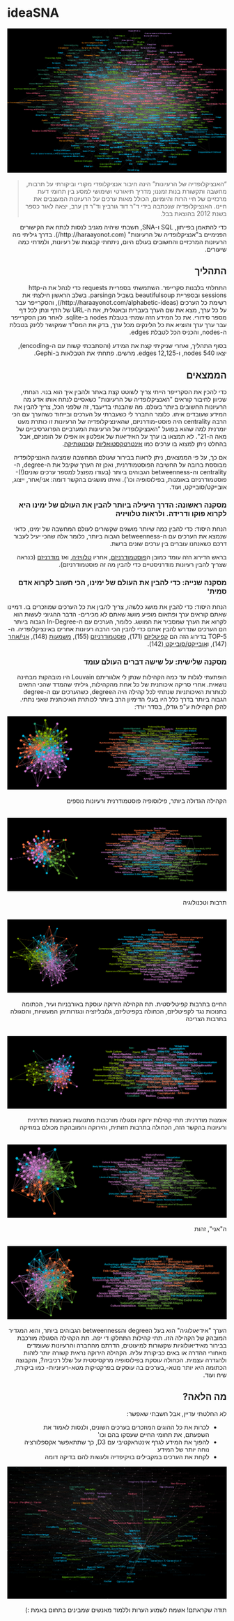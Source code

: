 # ideaSNA
<img src="https://raw.githubusercontent.com/alexzabbey/ideaSNA/master/Images/all1.png" alt="האנציקלופדיה של הרעיונות" />
<blockquote dir="rtl">“האנציקלופדיה של הרעיונות” הינה חיבור אנציקלופדי מקורי וביקורתי על תרבות, מחשבה ותקשורת בנות זמננו; מדריך תיאורטי ושימושי למסע בין תחומי דעת מרכזיים של חיי הרוח והיומיום, הכולל מאות ערכים על הרעיונות המעצבים את חיינו. האנציקלופדיה שנכתבה בידי ד"ר דוד גורביץ וד"ר דן ערב, יצאה לאור כספר בשנת 2012 בהוצאת בבל.</blockquote>
<p dir="rtl">כדי להתאמן בפייתון, SQL ו-SNA, חשבתי שיהיה מגניב לנסות לנתח את הקישורים הפנימיים ב"אנציקלופדיה של הרעיונות" (http://haraayonot.com/). בדרך גיליתי מה הרעיונות המרכזיים והחשובים בעולם היום, ניתחתי קבוצות של רעיונות, ולמדתי כמה שיעורים.</p>


<p dir="rtl"></p>
<p dir="rtl"></p>
<p dir="rtl"></p>
<p dir="rtl"></p>



<h2 dir="rtl">התהליך</h2>
<p dir="rtl">התחלתי בלבנות סקרייפר. השתמשתי בספריית requests כדי לנהל את ה-http sessions ובספריית beautifulsoup בשביל הparsing. בשלב הראשון חילצתי את רשימת כל הערכים (http://haraayonot.com/alphabetic-ideas/), והסקרייפר עבר על כל ערך, מצא את שם הערך בעברית ובאנגלית, את ה-URL של הדף ונתן לכל דף מספר סידורי. את כל המידע הזה שמתי בטבלת nodes ב-sqlite. לאחר מכן הסקרייפר עבר ערך ערך והוציא את כל הלינקים מכל ערך, בדק את המס"ד שמקושר ללינק בטבלת ה-nodes, והכניס הכל לטבלת edges.</p>
<p dir="rtl">בסוף התהליך, ואחרי שניקיתי קצת את המידע (והסתבכתי קשות עם ה-encoding), יצאו 540 nodes, ו-12,125 edges. מרשים. פתחתי את הטבלאות ב-Gephi.</p>
<h2 dir="rtl">הממצאים</h2>
<p dir="rtl">כדי להכין את הסקרייפר הייתי צריך לשוטט קצת באתר ולהבין איך הוא בנוי. הנחתי, שכיוון לחיבור קוראים "האנציקלופדיה של הרעיונות" כשאסיים לנתח אותו אדע מה הרעיונות החשובים ביותר בעולם. מה שהבנתי בדיעבד, זה שלפני הכל, צריך להבין את המידע שעובדים איתו. כלומר התברר לי כשעברתי על הערכים ובייחוד כשהערך עם הכי הרבה centrality היה פוסט-מודרניזם, שהאינציקלופדיה של הרעיונות זו כותרת מעט יומרנית למה שהוא בפועל "האנציקלופדיה של הרעיונות המערביים הפרוגרסיביים של מאה ה-21". לא תמצאו בו ערך על האידיאות של אפלטון או אפילו על הומניזם, אבל בהחלט ניתן למצוא בו ערכים כמו <a href="http://haraayonot.com/idea/intertextuality/">אינטרטקסטואליות</a> ו<a href="http://haraayonot.com/idea/technogothic/">טכנוגותיקה</a>.</p>
<p dir="rtl">אם כך, על פי הממצאים, ניתן לראות בבירור שעולם המחשבה שמציגה האנציקלופדיה מבוססת ברובה על החשיבה הפוסטמודרנית, ואכן זה הערך שקיבל את ה-degree, ה-centrality וה-betweenness הגבוהים ביותר (בעודו מפוצל למספר ערכים שונים(!)- פוסטמודרניזם באומנות, בפילוסופיה וכו'). ואיתו מושגים בהקשר דומה: אני/אחר, ייצוג, אובייקט/סובייקט, ועוד.</p>
<h3 dir="rtl">מסקנה ראשונה: הדרך היעילה ביותר להבין את העולם של ימינו היא לקרוא פוקו ודרידה. ולראות טלוויזיה</h3>
<p dir="rtl">הנחת היסוד: כדי להבין כמה שיותר מושגים שקשורים לעולם המחשבה של ימינו, כדאי שנמצא את הערכים עם ה-betweenness הגבוה ביותר, כלומר אלה שהכי יעיל לעבור דרכם כשאנחנו עוברים בין ערכים שונים ברשת. </p>
<p dir="rtl">בראש הדירוג הזה עומד כמובן ה<a href="http://haraayonot.com/idea/postmodernism-in-philosophy/">פוסטמודרניזם</a>, אחריו <a href="http://haraayonot.com/idea/television/">טלוויזיה</a>, ואז <a href="http://haraayonot.com/idea/modernity/">מודרניזם</a> (כנראה שצריך להבין רעיונות מודרניסטיים כדי להבין מה זה פוסטמודרניזם).</p>
<h3 dir="rtl">מסקנה שנייה: כדי להבין את העולם של ימינו, הכי חשוב לקרוא אדם סמית'</h3>
<p dir="rtl">הנחת היסוד: כדי להבין את מושג כלשהו, צריך להבין את כל הערכים שמוזכרים בו. דמיינו שאתם קוראים ערך ופתאום מופיע מושג שאתם לא מכירים- הדבר ההגיוני לעשות הוא לקרוא את הערך שמסביר את המושג. כלומר, הערכים עם ה-In-Degree הגבוה ביותר הם הערכים שנדרש להבין אותם כדי להבין הכי הרבה רעיונות אחרים באינציקלופדיה. ה-TOP-5 בדירוג הזה הם <a href=” http://haraayonot.com/idea/capitalism/”>קפיטליזם</a> (171), <a href="http://haraayonot.com/idea/postmodernism-in-philosophy/">פוסטמודרניזם</a> (155), <a href="http://haraayonot.com/idea/meaning/">משמעות</a> (148), <a href="http://haraayonot.com/idea/selfother/">אני/אחר</a> (147), ו<a href="http://haraayonot.com/idea/objectsubject/">אובייקט/סובייקט </a> (142).</p>
<h3 dir="rtl">מסקנה שלישית: על שישה דברים העולם עומד</h3>
<p dir="rtl">הופתעתי לגלות עד כמה הקהילות שנתן לי אלגוריתם Louvain היו מובהקות מבחינה נושאית. אחרי סריקה איכותנית של כל אחת מהקהילות, גיליתי שהמדד שהכי התאים לכותרות האיכותניות שנתתי לכל קהילה היה הdegree, כשהערכים עם ה-degree הגבוה ביותר בדרך כלל היו בעלי הדימיון הרב ביותר לכותרת האיכותנית שאני נתתי. להלן הקהילות ע"פ גודלן, בסדר יורד:</p>

<img src="https://raw.githubusercontent.com/alexzabbey/ideaSNA/master/Images/community4nodeslabels.png" alt="פילוסופיה פוסטמודרנית"/>
<p dir="rtl">הקהילה הגדולה ביותר, פילוסופיה פוסטמודרנית ורעיונות נוספים</p>
<br />
<img src="https://raw.githubusercontent.com/alexzabbey/ideaSNA/master/Images/community3nodeslabels.png" alt="תרבות וטכנולוגיה" />
<p dir="rtl">תרבות וטכנולוגיה</p>
<br />
<img src="https://raw.githubusercontent.com/alexzabbey/ideaSNA/master/Images/community1nodeslabels.png" alt="קפיטליזם" />
<p dir="rtl">החיים בתרבות קפיטליסטית. תת הקהילה הירוקה עוסקת באורבניות ועיר, הכתומה בתנוכות נגד לקפיטליזם, הכחולה בקפיטליזם, גלובליזציה ונגזרותיהן המעשיות, והסגולה בתרבות הצריכה</p>
<br />
<img src="https://raw.githubusercontent.com/alexzabbey/ideaSNA/master/Images/community2nodeslabels.png" alt="אומנות מודרנית" />
<p dir="rtl">אומנות מודרנית: תתי קהילות ירוקה וסגולה מורכבות מתנועות באומנות מודרנית ורעיונות בהקשר הזה, הכחולה בתרבות חזותית, והירוקה והמובהקת מכולם במוזיקה</p>
<br />
<img src="https://raw.githubusercontent.com/alexzabbey/ideaSNA/master/Images/community5nodeslabels.png" alt="האני, זהות" />
<p dir="rtl">ה"אני", זהות</p>
<br />
<img src="https://raw.githubusercontent.com/alexzabbey/ideaSNA/master/Images/community0nodeslabels.png" alt="אידיאולוגיה" />
<p dir="rtl">הערך "אידיאולוגיה" הוא בעל הdegree והbetweenness הגבוהים ביותר, והוא המגדיר המובהק של הקהילה הזו. תתי קהילות התחלקו די יפה. תת הקהילה הסגולה מורכבת בבירור מאידיאולוגיות שקשורות למיעוטים, הדרתם מהחברה והרעיונות שעומדים מאחורי ההדרה או באים כביקורת עליה. הקהילה הירוקה נראית קשורה יותר לזהות ולהגדרה עצמית. הכחולה עוסקת בפילוסופיה מרקסיסטית על שלל רכיביה?, והקבוצה הכתומה היא יותר מטא-,בערכים בה עוסקים בפרקטיקות מטא-רעיוניות- כמו ביקורת, שיח ועוד.</p>
<h2 dir="rtl">מה הלאה?</h2>
<p dir="rtl">לא החלטתי עדיין, אבל חשבתי שאפשר:</p>
<ul dir="rtl">
<li>לכרות את כל ההוגים המוזכרים בערכים השונים, ולנסות לאמוד את השפעתם, את תחומי החיים שעסקו בהם וכו'</li>
<li>להפוך את המידע לגרף אינטראקטיבי עם D3, כך שתתאפשר אקספלורציה נוחה יותר של המידע</li>
<li>לקחת את הערכים במקבילים בויקיפדיה ולעשות להם בדיקה דומה</li>
</ul>
<img src="https://raw.githubusercontent.com/alexzabbey/ideaSNA/master/Images/network.png" alt="רשת" />
<p dir="rtl">תודה שקראתם! אשמח לשמוע הערות וללמוד מאנשים שמבינים בתחום באמת :)</p>
